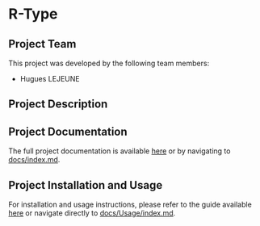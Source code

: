 # R-Type

## Project Team

This project was developed by the following team members:
- Hugues LEJEUNE


## Project Description


## Project Documentation

The full project documentation is available [here](docs/index.md) or by navigating to [docs/index.md](docs/index.md).


## Project Installation and Usage

For installation and usage instructions, please refer to the guide available [here](docs/Usage/index.md) or navigate directly to [docs/Usage/index.md](docs/Usage/index.md).
